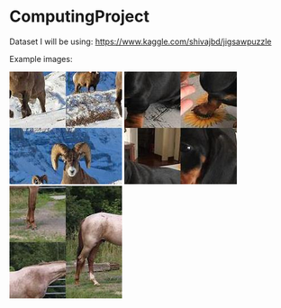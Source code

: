 # ComputingProject

Dataset I will be using: https://www.kaggle.com/shivajbd/jigsawpuzzle 

Example images:

![alt text](https://github.com/SaraMajeed/ComputingProject/blob/main/images/133.jpg)
![alt text](https://github.com/SaraMajeed/ComputingProject/blob/main/images/19.jpg)
![alt text](https://github.com/SaraMajeed/ComputingProject/blob/main/images/7.jpg)
